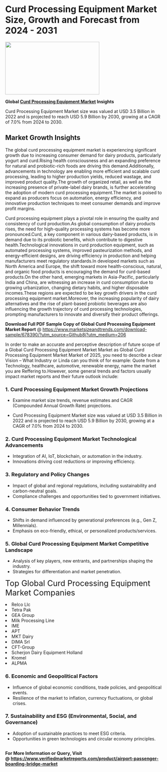 <H1>Curd Processing Equipment Market Size, Growth and Forecast from 2024 - 2031</H1><img class="aligncenter size-medium wp-image-584254" src="https://thirdeyenews.in/wp-content/uploads/2024/09/Global-Market-Research-300x168.jpeg" alt="" width="300" height="168" /><p><strong>Global&nbsp;<a href="https://www.marketsizeandtrends.com/download-sample/678390/?utm_source=Github8j?utm_medium=206">Curd Processing Equipment Market</a> Insights</strong></p><p>Curd Processing Equipment Market size was valued at USD 3.5 Billion in 2022 and is projected to reach USD 5.9 Billion by 2030, growing at a CAGR of 7.0% from 2024 to 2030.</p><p><h2>Market Growth Insights</h2> <p>The global curd processing equipment market is experiencing significant growth due to increasing consumer demand for dairy products, particularly yogurt and curd.Rising health consciousness and an expanding preference for natural and probiotic-rich foods are driving this demand.Additionally, advancements in technology are enabling more efficient and scalable curd processing, leading to higher production yields, reduced wastage, and improved product quality.The growth of organized retail, as well as the increasing presence of private-label dairy brands, is further accelerating the adoption of modern curd processing equipment.The market is poised to expand as producers focus on automation, energy efficiency, and innovative production techniques to meet consumer demands and improve profit margins. </p> <p>Curd processing equipment plays a pivotal role in ensuring the quality and consistency of curd production.As global consumption of dairy products rises, the need for high-quality processing systems has become more pronounced.Curd, a key component in various dairy-based products, is in demand due to its probiotic benefits, which contribute to digestive health.Technological innovations in curd production equipment, such as automated processing systems, improved pasteurization methods, and energy-efficient designs, are driving efficiency in production and helping manufacturers meet regulatory standards.In developed markets such as North America and Europe, the shift toward more health-conscious, natural, and organic food products is encouraging the demand for curd-based products.On the other hand, emerging markets in Asia-Pacific, particularly India and China, are witnessing an increase in curd consumption due to growing urbanization, changing dietary habits, and higher disposable incomes.These regions are expected to be key growth drivers in the curd processing equipment market.Moreover, the increasing popularity of dairy alternatives and the rise of plant-based probiotic beverages are also influencing the growth trajectory of curd processing technologies, prompting manufacturers to innovate and diversify their product offerings.</p><p><span class=""><strong>Download Full PDF Sample Copy of Global Curd Processing Equipment Market Report</strong> @ <a href="https://www.marketsizeandtrends.com/download-sample/678390/?utm_source=Github8j?utm_medium=206" target="_blank">https://www.marketsizeandtrends.com/download-sample/678390/?utm_source=Github8j?utm_medium=206</a></span></p><p>In order to make an accurate and perceptive description of future scope of a Global&nbsp;Curd Processing Equipment Market Market as Global&nbsp;Curd Processing Equipment Market Market of 2025, you need to describe a clear Vision &ndash; What Industry or Linda can you think of for example: Quote from a Technology, healthcare, automotive, renewable energy, name the market you are Reffering to.However, some general trends and factors usually impact market reports and their future outlook include:</p><h3>1.&nbsp;<strong>Curd Processing Equipment Market Growth Projections</strong></h3><ul><li>Examine market size trends, revenue estimates and CAGR (Compounded Annual Growth Rate) projections.</li><li><p>Curd Processing Equipment Market size was valued at USD 3.5 Billion in 2022 and is projected to reach USD 5.9 Billion by 2030, growing at a CAGR of 7.0% from 2024 to 2030.</p></li></ul><h3>2.&nbsp;<strong>Curd Processing Equipment Market Technological Advancements</strong></h3><ul><li>Integration of AI, IoT, blockchain, or automation in the industry.</li><li>Innovations driving cost reductions or improving efficiency.</li></ul><h3>3.&nbsp;<strong>Regulatory and Policy Changes</strong></h3><ul><li>Impact of global and regional regulations, including sustainability and carbon-neutral goals.</li><li>Compliance challenges and opportunities tied to government initiatives.</li></ul><h3>4.&nbsp;<strong>Consumer Behavior Trends</strong></h3><ul><li>Shifts in demand influenced by generational preferences (e.g., Gen Z, Millennials).</li><li>Emphasis on eco-friendly, ethical, or personalized products/services.</li></ul><h3>5.&nbsp;<strong>Global Curd Processing Equipment Market Competitive Landscape</strong></h3><ul><li>Analysis of key players, new entrants, and partnerships shaping the industry.</li><li>Strategies for differentiation and market penetration.</li></ul><p data-pm-slice="1 1 []"><span style="color: inherit; font-family: inherit; font-size: 25px;">Top Global Curd Processing Equipment Market Companies</span></p><div class="" data-test-id=""><p><li>Relco Llc</li><li> Tetra Pak</li><li> GEA Group</li><li> Milk Processing Line</li><li> IME</li><li> APT</li><li> MKT Dairy</li><li> DIMA Srl</li><li> CFT-Group</li><li> Scherjon Dairy Equipment Holland</li><li> Kromel</li><li> ALPMA</li></p></div><h3>6.&nbsp;<strong>Economic and Geopolitical Factors</strong></h3><ul><li>Influence of global economic conditions, trade policies, and geopolitical events.</li><li>Resilience of the market to inflation, currency fluctuations, or global crises.</li></ul><h3>7.&nbsp;<strong>Sustainability and ESG (Environmental, Social, and Governance)</strong></h3><ul><li>Adoption of sustainable practices to meet ESG criteria.</li><li>Opportunities in green technologies and circular economy principles.</li></ul><h2><strong style="font-size: 14px;">For More Information or Query, Visit @&nbsp;</strong><a style="background-color: #ffffff; font-size: 14px;" href="https://www.marketsizeandtrends.com/report/curd-processing-equipment-market/" target="_blank">https://www.verifiedmarketreports.com/product/airport-passenger-boarding-bridge-market</a></h2>